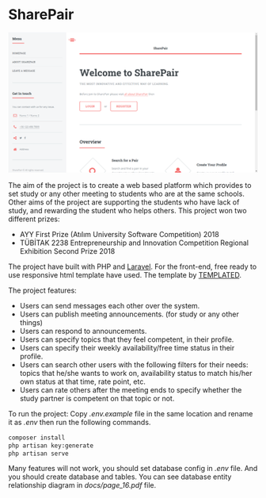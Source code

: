 # SharePair

![The project's screenshot.](ss/sharepair-d.png)

The aim of the project is to create a web based platform which provides to set study or any other meeting to students who are at the same schools. Other aims of the project are supporting the students who have lack of study, and rewarding the student who helps others. This project won two different prizes:
* AYY First Prize (Atılım University Software Competition) 2018
* TÜBİTAK 2238 Entrepreneurship and Innovation Competition Regional Exhibition Second Prize 2018

The project have built with PHP and [Laravel](https://laravel.com/). For the front-end, free ready to use responsive html template have used. The template by [TEMPLATED](https://templated.co/).

The project features:
* Users can send messages each other over the system.
* Users can publish meeting announcements. (for study or any other things)
* Users can respond to announcements.
* Users can specify topics that they feel competent, in their profile.
* Users can specify their weekly availability/free time status in their profile.
* Users can search other users with the following filters for their needs: topics that he/she wants to work on, availability status to match his/her own status at that time, rate point, etc.
* Users can rate others after the meeting ends to specify whether the study partner is competent on that topic or not.

To run the project:
Copy *.env.example* file in the same location and rename it as *.env* then run the following commands.
```
composer install
php artisan key:generate
php artisan serve
```
Many features will not work, you should set database config in *.env* file. And you should create database and tables. You can see database entity relationship diagram in *docs/page_16.pdf* file.
